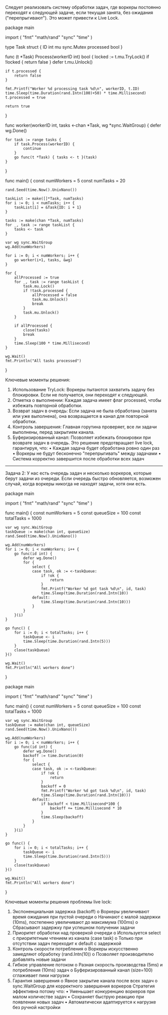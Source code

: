 Следует реализовать систему обработки задач, где воркеры постоянно переходят к следующей задаче, если текущая занята, без ожидания ("перепрыгивают"). Это может привести к Live Lock.

package main

import (
	"fmt"
	"math/rand"
	"sync"
	"time"
)

type Task struct {
	ID        int
	mu        sync.Mutex
	processed bool
}

func (t *Task) Process(workerID int) bool {
	locked := t.mu.TryLock()
	if !locked {
		return false
	}
	defer t.mu.Unlock()

	if t.processed {
		return false
	}

	fmt.Printf("Worker %d processing task %d\n", workerID, t.ID)
	time.Sleep(time.Duration(rand.Intn(100)+50) * time.Millisecond)
	t.processed = true

	return true
}

func worker(workerID int, tasks <-chan *Task, wg *sync.WaitGroup) {
	defer wg.Done()
	
	for task := range tasks {
		if task.Process(workerID) {
			continue
		}
		go func(t *Task) { tasks <- t }(task)
	}
}

func main() {
	const numWorkers = 5
	const numTasks = 20

	rand.Seed(time.Now().UnixNano())

	taskList := make([]*Task, numTasks)
	for i := 0; i < numTasks; i++ {
		taskList[i] = &Task{ID: i + 1}
	}

	tasks := make(chan *Task, numTasks)
	for _, task := range taskList {
		tasks <- task
	}

	var wg sync.WaitGroup
	wg.Add(numWorkers)

	for i := 0; i < numWorkers; i++ {
		go worker(i+1, tasks, &wg)
	}

	for {
		allProcessed := true
		for _, task := range taskList {
			task.mu.Lock()
			if !task.processed {
				allProcessed = false
				task.mu.Unlock()
				break
			}
			task.mu.Unlock()
		}

		if allProcessed {
			close(tasks)
			break
		}
		time.Sleep(100 * time.Millisecond)
	}

	wg.Wait()
	fmt.Println("All tasks processed")
}

Ключевые моменты решения:
1.	Использование TryLock: Воркеры пытаются захватить задачу без блокировки. Если не получается, они переходят к следующей.
2.	Отметка о выполнении: Каждая задача имеет флаг processed, чтобы избежать повторной обработки.
3.	Возврат задач в очередь: Если задача не была обработана (занята или уже выполнена), она возвращается в канал для повторной обработки.
4.	Контроль завершения: Главная горутина проверяет, все ли задачи выполнены, перед закрытием канала.
5.	Буферизированный канал: Позволяет избежать блокировки при возврате задач в очередь.
Это решение предотвращает live lock, гарантируя, что:
•	Каждая задача будет обработана ровно один раз
•	Воркеры не будут бесконечно "перепрыгивать" между задачами
•	Система корректно завершится после обработки всех задач


________________________________________
 Задача 2:
У нас есть очередь задач и несколько воркеров, которые берут задачи из очереди. Если очередь быстро обновляется, возможен случай, когда воркеры никогда не находят задачи, хотя они есть.

package main

import (
	"fmt"
	"math/rand"
	"sync"
	"time"
)

func main() {
	const numWorkers = 5
	const queueSize = 100
	const totalTasks = 1000

	var wg sync.WaitGroup
	taskQueue := make(chan int, queueSize)
	rand.Seed(time.Now().UnixNano())

	wg.Add(numWorkers)
	for i := 0; i < numWorkers; i++ {
		go func(id int) {
			defer wg.Done()
			for {
				select {
				case task, ok := <-taskQueue:
					if !ok {
						return
					}
					fmt.Printf("Worker %d got task %d\n", id, task)
					time.Sleep(time.Duration(rand.Intn(10))
				default:
					time.Sleep(time.Duration(rand.Intn(10)))
				}
			}
		}(i)
	}

	go func() {
		for i := 0; i < totalTasks; i++ {
			taskQueue <- i
			time.Sleep(time.Duration(rand.Intn(5)))
		}
		close(taskQueue)
	}()

	wg.Wait()
	fmt.Println("All workers done")
}

package main

import (
	"fmt"
	"math/rand"
	"sync"
	"time"
)

func main() {
	const numWorkers = 5
	const queueSize = 100
	const totalTasks = 1000

	var wg sync.WaitGroup
	taskQueue := make(chan int, queueSize)
	rand.Seed(time.Now().UnixNano())

	wg.Add(numWorkers)
	for i := 0; i < numWorkers; i++ {
		go func(id int) {
			defer wg.Done()
			backoff := time.Duration(0)
			for {
				select {
				case task, ok := <-taskQueue:
					if !ok {
						return
					}
					backoff = 0
					fmt.Printf("Worker %d got task %d\n", id, task)
					time.Sleep(time.Duration(rand.Intn(10)))
				default:
					if backoff < time.Millisecond*100 {
						backoff += time.Millisecond * 10
					}
					time.Sleep(backoff)
				}
			}
		}(i)
	}

	go func() {
		for i := 0; i < totalTasks; i++ {
			taskQueue <- i
			time.Sleep(time.Duration(rand.Intn(5)))
		}
		close(taskQueue)
	}()

	wg.Wait()
	fmt.Println("All workers done")
}

Ключевые моменты решения проблемы live lock:

1.	Экспоненциальная задержка (backoff)
o	Воркеры увеличивают время ожидания при пустой очереди
o	Начинают с малой задержки (10ms), постепенно увеличивают до максимума (100ms)
o	Сбрасывают задержку при успешном получении задачи
2.	Приоритет обработки над проверкой очереди
o	Используется select с приоритетным чтением из канала (case task)
o	Только при отсутствии задач переходит к default с задержкой
3.	Контроль скорости потребления
o	Воркеры искусственно замедляют обработку (rand.Intn(10))
o	Позволяет производителю добавлять новые задачи
4.	Гибкое управление потоком
o	Разная скорость производства (5ms) и потребления (10ms) задач
o	Буферизированный канал (size=100) сглаживает пики нагрузки
5.	Гарантия завершения
o	Явное закрытие канала после всех задач
o	sync.WaitGroup для корректного завершения воркеров
Стратегия эффективна потому что:
•	Уменьшает конкуренцию воркеров при малом количестве задач
•	Сохраняет быструю реакцию при появлении новых задач
•	Автоматически адаптируется к нагрузке без ручной настройки

